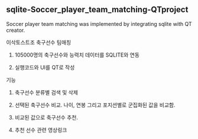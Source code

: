 ## sqlite-Soccer_player_team_matching-QTproject

Soccer player team matching was implemented by integrating sqlite with QT creator.



이삭토스트조 축구선수 팀매칭

1. 105000명의 축구선수와 능력치 데이터를 SQLITE와 연동

2. 실행코드와 UI를 QT로 작성

기능 

1. 축구선수 분류별 검색 및 삭제

2. 선택된 축구선수 비교. 나이, 연봉 그리고 포지션별로 군집화된 값을 비교함.

3. 비교된 값으로 축구선수 추천.

4. 추천 선수 관련 영상링크
